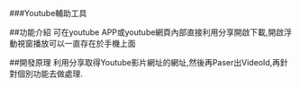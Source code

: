 ###Youtube輔助工具

##功能介紹
可在youtube APP或youtube網頁內部直接利用分享開啟下載,開啟浮動視窗播放可以一直存在於手機上面

##開發原理
利用分享取得Youtube影片網址的網址,然後再Paser出VideoId,再針對個別功能去做處理.


